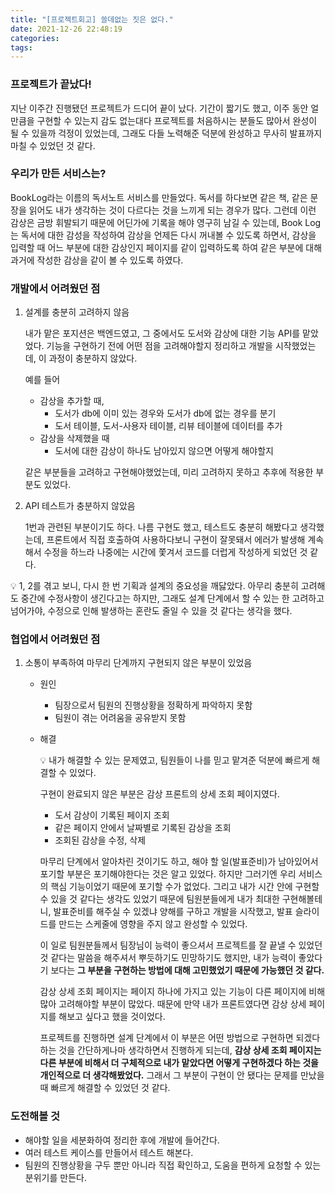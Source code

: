 ```yaml
---
title: "[프로젝트회고] 쓸데없는 짓은 없다."
date: 2021-12-26 22:48:19
categories:
tags:
---
```

### 프로젝트가 끝났다!

지난 이주간 진행됐던 프로젝트가 드디어 끝이 났다. 기간이 짧기도 했고, 이주 동안 얼만큼을 구현할 수 있는지 감도 없는대다 프로젝트를 처음하시는 분들도 많아서 완성이 될 수 있을까 걱정이 있었는데, 그래도 다들 노력해준 덕분에 완성하고 무사히 발표까지 마칠 수 있었던 것 같다.


####  


### 우리가 만든 서비스는?

BookLog라는 이름의 독서노트 서비스를 만들었다. 독서를 하다보면 같은 책, 같은 문장을 읽어도 내가 생각하는 것이 다르다는 것을 느끼게 되는 경우가 많다. 그런데 이런 감상은 금방 휘발되기 때문에 어딘가에 기록을 해야 영구히 남길 수 있는데, Book Log는 독서에 대한 감성을 작성하여 감상을 언제든 다시 꺼내볼 수 있도록 하면서, 감상을 입력할 때 어느 부분에 대한 감상인지 페이지를 같이 입력하도록 하여 같은 부분에 대해 과거에 작성한 감상을 같이 볼 수 있도록 하였다.


####  


### 개발에서 어려웠던 점

1. 설계를 충분히 고려하지 않음
    
    내가 맡은 포지션은 백엔드였고, 그 중에서도 도서와 감상에 대한 기능 API를 맡았었다. 기능을 구현하기 전에 어떤 점을 고려해야할지 정리하고 개발을 시작했었는데, 이 과정이 충분하지 않았다.
    
    예를 들어
    
    - 감상을 추가할 때,
        - 도서가 db에 이미 있는 경우와 도서가 db에 없는 경우를 분기
        - 도서 테이블, 도서-사용자 테이블, 리뷰 테이블에 데이터를 추가
    - 감상을 삭제했을 때
        - 도서에 대한 감상이 하나도 남아있지 않으면 어떻게 해야할지
    
    같은 부분들을 고려하고 구현해야했었는데, 미리 고려하지 못하고 추후에 적용한 부분도 있었다. 
    
2. API 테스트가 충분하지 않았음
    
    1번과 관련된 부분이기도 하다. 나름 구현도 했고, 테스트도 충분히 해봤다고 생각했는데, 프론트에서 직접 호출하여 사용하다보니 구현이 잘못돼서 에러가 발생해 계속해서 수정을 하느라 나중에는 시간에 쫓겨서 코드를 더럽게 작성하게 되었던 것 같다. 
    

<aside>
💡 1, 2를 겪고 보니, 다시 한 번 기획과 설계의 중요성을 깨닳았다. 아무리 충분히 고려해도 중간에 수정사항이 생긴다고는 하지만, 그래도 설계 단계에서 할 수 있는 한 고려하고 넘어가야, 수정으로 인해 발생하는 혼란도 줄일 수 있을 것 같다는 생각을 했다.

</aside>



#### 

  

### 협업에서 어려웠던 점

1. 소통이 부족하여 마무리 단계까지 구현되지 않은 부분이 있었음
    - 원인
        - 팀장으로서 팀원의 진행상황을 정확하게 파악하지 못함
        - 팀원이 겪는 어려움을 공유받지 못함
    - 해결
        
        <aside>
        💡 내가 해결할 수 있는 문제였고, 팀원들이 나를 믿고 맡겨준 덕분에 빠르게 해결할 수 있었다.
        
        </aside>
        
        구현이 완료되지 않은 부분은 감상 프론트의 상세 조회 페이지였다.
        
        - 도서 감상이 기록된 페이지 조회
        - 같은 페이지 안에서 날짜별로 기록된 감상을 조회
        - 조회된 감상을 수정, 삭제
        
        마무리 단계에서 알아차린 것이기도 하고, 해야 할 일(발표준비)가 남아있어서 포기할 부분은 포기해야한다는 것은 알고 있었다. 하지만 그러기엔 우리 서비스의 핵심 기능이었기 때문에 포기할 수가 없었다. 그리고 내가 시간 안에 구현할 수 있을 것 같다는 생각도 있었기 때문에 팀원분들에게 내가 최대한 구현해볼테니, 발표준비를 해주실 수 있겠냐 양해를 구하고 개발을 시작했고, 발표 슬라이드를 만드는 스케줄에 영향을 주지 않고 완성할 수 있었다.
        
        이 일로 팀원분들께서 팀장님이 능력이 좋으셔서 프로젝트를 잘 끝낼 수 있었던 것 같다는 말씀을 해주셔서 뿌듯하기도 민망하기도 했지만, 내가 능력이 좋았다기 보다는 **그 부분을 구현하는 방법에 대해 고민했었기 때문에 가능했던 것 같다.**
        
        감상 상세 조회 페이지는 페이지 하나에 가지고 있는 기능이 다른 페이지에 비해 많아 고려해야할 부분이 많았다. 때문에 만약 내가 프론트였다면 감상 상세 페이지를 해보고 싶다고 했을 것이었다.
        
        프로젝트를 진행하면 설계 단계에서 이 부분은 어떤 방법으로 구현하면 되겠다 하는 것을 간단하게나마 생각하면서 진행하게 되는데, **감상 상세 조회 페이지는 다른 부분에 비해서 더 구체적으로 내가 맡았다면 어떻게 구현하겠다 하는 것을 개인적으로 더 생각해봤었다.** 그래서 그 부분이 구현이 안 됐다는 문제를 만났을 때 빠르게 해결할 수 있었던 것 같다.
        

### 도전해볼 것

- 해야할 일을 세분화하여 정리한 후에 개발에 들어간다.
- 여러 테스트 케이스를 만들어서 테스트 해본다.
- 팀원의 진행상황을 구두 뿐만 아니라 직접 확인하고, 도움을 편하게 요청할 수 있는 분위기를 만든다.